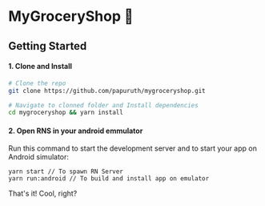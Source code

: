 # MyGroceryShop 🚀

## Getting Started

#### 1. Clone and Install

```bash
# Clone the repo
git clone https://github.com/papuruth/mygroceryshop.git

# Navigate to clonned folder and Install dependencies
cd mygroceryshop && yarn install
```

#### 2. Open RNS in your android emmulator

Run this command to start the development server and to start your app on Android simulator:

```
yarn start // To spawn RN Server
yarn run:android // To build and install app on emulator
```

That's it! Cool, right?
